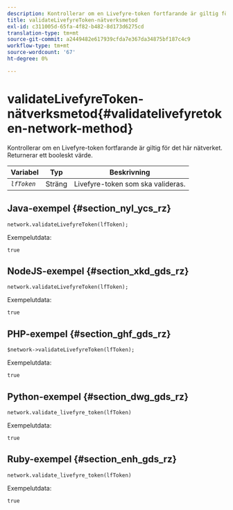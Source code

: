 ```yaml
---
description: Kontrollerar om en Livefyre-token fortfarande är giltig för det här nätverket. Returnerar ett booleskt värde.
title: validateLivefyreToken-nätverksmetod
exl-id: c311005d-65fa-4f82-b482-8d173d6275cd
translation-type: tm+mt
source-git-commit: a2449482e617939cfda7e367da34875bf187c4c9
workflow-type: tm+mt
source-wordcount: '67'
ht-degree: 0%

---
```


# validateLivefyreToken-nätverksmetod{#validatelivefyretoken-network-method}

Kontrollerar om en Livefyre-token fortfarande är giltig för det här nätverket. Returnerar ett booleskt värde.

| Variabel | Typ | Beskrivning |
|---|---|---|
| *`lfToken`* | Sträng | Livefyre-token som ska valideras. |

## Java-exempel {#section_nyl_ycs_rz}

```
network.validateLivefyreToken(lfToken); 
```

Exempelutdata:

```
true 
```

## NodeJS-exempel {#section_xkd_gds_rz}

```
network.validateLivefyreToken(lfToken); 
```

Exempelutdata:

```
true 
```

## PHP-exempel {#section_ghf_gds_rz}

```
$network->validateLivefyreToken(lfToken); 
```

Exempelutdata:

```
true 
```

## Python-exempel {#section_dwg_gds_rz}

```
network.validate_livefyre_token(lfToken) 
```

Exempelutdata:

```
true 
```

## Ruby-exempel {#section_enh_gds_rz}

```
network.validate_livefyre_token(lfToken) 
```

Exempelutdata:

```
true 
```
